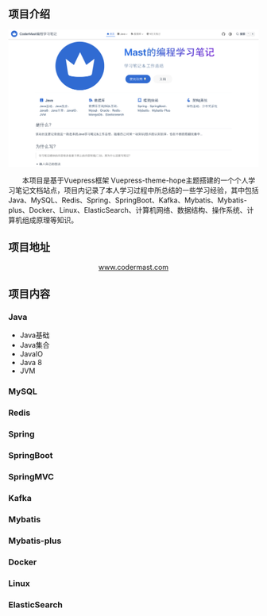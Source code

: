 ## 项目介绍
![项目预览](assets/Readme/2023-04-05-15-13-41.png)

&emsp;&emsp;本项目是基于Vuepress框架 Vuepress-theme-hope主题搭建的一个个人学习笔记文档站点，项目内记录了本人学习过程中所总结的一些学习经验，其中包括Java、MySQL、Redis、Spring、SpringBoot、Kafka、Mybatis、Mybatis-plus、Docker、Linux、ElasticSearch、计算机网络、数据结构、操作系统、计算机组成原理等知识。

## 项目地址
<center><a href="https://www.codermast.com/?github">www.codermast.com</a></center>

## 项目内容
### Java
- Java基础
- Java集合
- JavaIO
- Java 8
- JVM
### MySQL

### Redis


### Spring

### SpringBoot
### SpringMVC

### Kafka

### Mybatis

### Mybatis-plus

### Docker

### Linux

### ElasticSearch